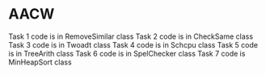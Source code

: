 # AACW
Task 1 code is in RemoveSimilar class
Task 2 code is in CheckSame class
Task 3 code is in Twoadt class
Task 4 code is in Schcpu class
Task 5 code is in TreeArith class
Task 6 code is in SpelChecker class
Task 7 code is MinHeapSort class
